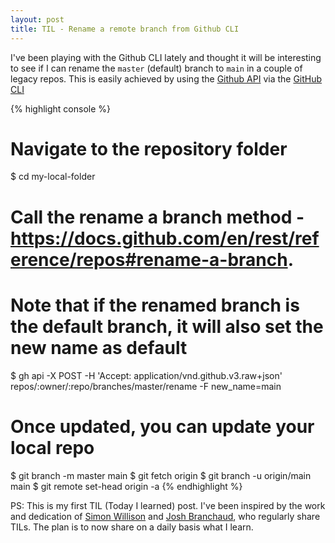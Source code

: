 ```yaml
---
layout: post
title: TIL - Rename a remote branch from Github CLI
---
```


I've been playing with the Github CLI lately and thought it will be interesting to see if I can rename the `master` (default) branch to `main` in a couple of legacy repos. This is easily achieved by using the [Github API](https://docs.github.com/en/rest/reference/repos) via the [GitHub CLI](https://cli.github.com/)

{% highlight console %}
# Navigate to the repository folder
$ cd my-local-folder

# Call the rename a branch method - https://docs.github.com/en/rest/reference/repos#rename-a-branch.
# Note that if the renamed branch is the default branch, it will also set the new name as default
$ gh api -X POST -H 'Accept: application/vnd.github.v3.raw+json' repos/:owner/:repo/branches/master/rename -F new_name=main

# Once updated, you can update your local repo
$ git branch -m master main
$ git fetch origin
$ git branch -u origin/main main
$ git remote set-head origin -a
{% endhighlight %}

PS: This is my first TIL (Today I learned) post. I've been inspired by the work and dedication of [Simon Willison](https://simonwillison.net/2021/May/2/one-year-of-tils/) and [Josh Branchaud](https://github.com/jbranchaud/til), who regularly share TILs. The plan is to now share on a daily basis what I learn.